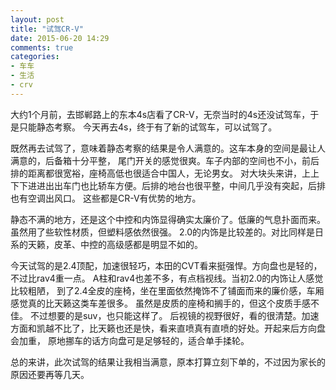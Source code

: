 ```yaml
---
layout: post
title: "试驾CR-V"
date: 2015-06-20 14:29
comments: true
categories:
- 车车
- 生活
- crv
---
```



大约1个月前，去邯郸路上的东本4s店看了CR-V，无奈当时的4s还没试驾车，于是只能静态考察。
今天再去4s，终于有了新的试驾车，可以试驾了。

既然再去试驾了，意味着静态考察的结果是令人满意的。这车本身的空间是最让人满意的，后备箱十分平整，
尾门开关的感觉很爽。车子内部的空间也不小，前后排的距离都很宽裕，座椅高低也很适合中国人，无论男女。
对大块头来讲，上上下下进进出出车门也比轿车方便。后排的地台也很平整，中间几乎没有突起，后排也有空调出风口。
这些都是CR-V有优势的地方。

静态不满的地方，还是这个中控和内饰显得确实太廉价了。低廉的气息扑面而来。虽然用了些软性材质，但塑料感依然很强。
2.0的内饰是比较差的。对比同样是日系的天籁，皮革、中控的高级感都是明显不如的。

今天试驾的是2.4顶配，加速很轻巧，本田的CVT看来挺强悍。方向盘也是轻的，不过比rav4重一点。
A柱和rav4也差不多，有点档视线。当初2.0的内饰让人感觉比较粗陋，
到了2.4全皮的座椅，坐在里面依然掩饰不了铺面而来的廉价感，车厢感觉真的比天籁这类车差很多。
虽然是皮质的座椅和搁手的，但这个皮质手感不佳。
不过想要的是suv，也只能这样了。
后视镜的视野很好，看的很清楚。加速方面和凯越不比了，比天籁也还是快，看来直喷真有直喷的好处。开起来后方向盘会加重，
原地挪车的话方向盘可是足够轻的，适合单手揉轮。

总的来讲，此次试驾的结果让我相当满意，原本打算立刻下单的，不过因为家长的原因还要再等几天。
